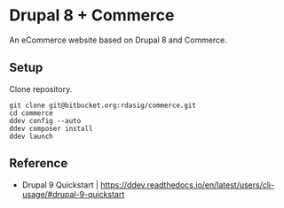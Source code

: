 # Drupal 8 + Commerce

An eCommerce website based on Drupal 8 and Commerce.

## Setup

Clone repository.

```shell
git clone git@bitbucket.org:rdasig/commerce.git
cd commerce
ddev config --auto
ddev composer install
ddev launch
```

## Reference

- Drupal 9 Quickstart | https://ddev.readthedocs.io/en/latest/users/cli-usage/#drupal-9-quickstart
